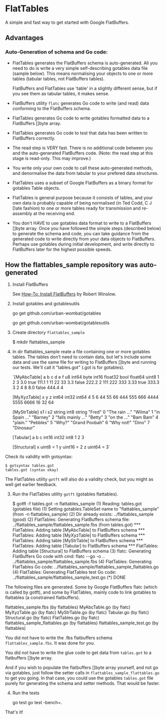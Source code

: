 # FlatTables

A simple and fast way to get started with Google FlatBuffers.

## Advantages

### Auto-Generation of schema and Go code:

* FlatTables generates the FlatBuffers schema is auto-generated.
  All you need to do is write a very simple self-describing gotables data file (sample below).
  This means normalising your objects to one or more tables (tabular tables, not FlatBuffers tables).

  FlatBuffers and FlatTables use 'table' in a slightly different sense, but if you see them as tabular
  tables, it makes sense.

* FlatBuffers utility `flatc` generates Go code to write (and read) data conforming to the FlatBuffers schema.

* FlatTables generates Go code to write gotables formatted data to a FlatBuffers []byte array.

* FlatTables generates Go code to test that data has been written to FlatBuffers correctly.

* The read step is VERY fast. There is no additional code between you and the auto-generated FlatBuffers code.
  (Note: the read step at this stage is read-only. This may improve.)

* You write only your own code to call these auto-generated methods, and denormalise the data from tabular to
  your prefered data structures.

* FlatTables uses a subset of Google FlatBuffers as a binary format for gotables Table objects.

* FlatTables is general purpose because it consists of tables, and your own data is probably capable of being
  normalised (in Ted Codd, C J Date fashion) to one or more tables ready for transmission and re-assembly
  at the receiving end.

* You don't HAVE to use gotables data format to write to a FlatBuffers []byte array. Once you have followed the simple
steps (described below) to generate the schema and code, you can take guidance from the generated code
to write directly from your data objects to FlatBuffers. Perhaps use gotables during initial
development, and write directly to FlatBuffers later for the highest possible speeds.

## How the flattables_sample repository was auto-generated

1. Install FlatBuffers

    See [How-To: Install FlatBuffers](https://rwinslow.com/posts/how-to-install-flatbuffers) by Robert Winslow.

2. Install gotables and gotablesutils

    go get github.com/urban-wombat/gotables

	go get github.com/urban-wombat/gotablesutils

3. Create directory `flattables_sample`

    $ mkdir flattables_sample

4. In dir flattables_sample reate a file containing one or more gotables tables. The tables don't need to contain data,
but let's include some data and use the same file for writing to FlatBuffers []byte and running our tests.
We'll call it "tables.got" (.got is for gotables).

    `[MyAbcTable]
        a    b     c       d e           f    u8
    int64 byte int16 float32 bool  float64 uint8
        1    2     3    3.0  true    111.1     1
       11   22    33    3.3  false   222.2     2
      111  222   333    3.33 true    333.3     3
        2    4     8    8.0  false   444.4     4
 
    [MyXyzTable]
        x     y     z
    int64 int32 int64
        4     5     6
       44    55    66
      444   555   666
     4444  5555  6666
       16    32    64
    
    [MyStrTable]
    s1                i s2
    string         int8 string
    "Fred"            0 "The rain ..."
    "Wilma"           1 "in Spain ..."
    "Barney"          2 "falls mainly ..."
    "Betty"           3 "on the ..."
    "Bam Bam"         4 "plain."
    "Pebbles"         5 "Why?"
    "Grand Poobah"    6 "Why not!"
    "Dino"            7 "Dinosaur"
    
    [Tabular]
        a     b    c
    int16 int32 int8
        1     2    3
    
    [Structural]
    x uint8 = 1
    y uint16 = 2
    z uint64 = 3`

Check its validity with gotsyntax:

    $ gotsyntax tables.got
    tables.got (syntax okay)

The FlatTables utility `gotft` will also do a validity check, but you might as well get earlier feedback.

3. Run the FlatTables utility `gotft` (gotables flattables).

    $ gotft -f tables.got -n flattables_sample
    (1) Reading: tables.got (gotables file)
    (1) Setting gotables.TableSet name to "flattables_sample" (from -n flattables_sample)
    (2) Dir <outdir> already exists: ../flattables_sample (good)
    (2) FlatTables: Generating FlatBuffers schema file: ../flattables_sample/flattables_sample.fbs (from tables.got)
    *** FlatTables: Adding table [MyAbcTable] to FlatBuffers schema
    *** FlatTables: Adding table [MyXyzTable] to FlatBuffers schema
    *** FlatTables: Adding table [MyStrTable] to FlatBuffers schema
    *** FlatTables: Adding table [Tabular] to FlatBuffers schema
    *** FlatTables: Adding table [Structural] to FlatBuffers schema
    (3) flatc:      Generating FlatBuffers Go code with cmd: flatc --go -o .. ../flattables_sample/flattables_sample.fbs
    (4) FlatTables: Generating FlatTables Go code: ../flattables_sample/flattables_sample_flattables.go
    (4) FlatTables: Generating FlatTables test Go code: ../flattables_sample/flattables_sample_test.go
    (*) DONE

The following files are generated. Some by Google FlatBuffers flatc (which is called by gotft), and some by FlatTables,
mainly code to link gotables to flattables (a constrained flatbuffers).

flattables_sample.fbs (by flattables)
MyAbcTable.go (by flatc)
MyXyzTable.go (by flatc)
MyStrTable.go (by flatc)
Tabular.go (by flatc)
Structural.go (by flatc)
FlatTables.go (by flatc)
flattables_sample_flattables.go (by flattables)
flattables_sample_test.go (by flattables)

You did not have to write the .fbs flatbuffers schema `flattables_sample.fbs`. It was done for you.

You did not have to write the glue code to get data from `tables.got` to a flatbuffers []byte array.

And if you wish to populate the flatbuffers []byte array yourself, and not go via gotables, just
follow the setter calls in `flattables_sample_flattables.go` to get you going. In that case, you could use
the gotables `tables.got` file purely for generating the schema and setter methods. That would be faster.

4. Run the tests

    go test
    go test -bench=.

That's it!
